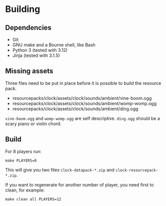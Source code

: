 # Building

## Dependencies

* Git
* GNU make and a Bourne shell, like Bash
* Python 3 (tested with 3.12)
* Jinja (tested with 3.1.5)

## Missing assets

Three files need to be put in place before it is possible to build the
resource pack.

 * resourcepacks/clock/assets/clock/sounds/ambient/vine-boom.ogg
 * resourcepacks/clock/assets/clock/sounds/ambient/womp-womp.ogg
 * resourcepacks/clock/assets/clock/sounds/ambient/ding.ogg

`vine-boom.ogg` and `womp-womp.ogg` are self descriptive. `ding.ogg`
should be a scary piano or violin chord.

## Build

For 8 players run:

```
make PLAYERS=8
```

This will give you two files `clock-datapack-*.zip` and
`clock-resourcepack-*.zip`.

If you want to regenerate for another number of player, you need first
to clean, for example:

```
make clean all PLAYERS=12
```
